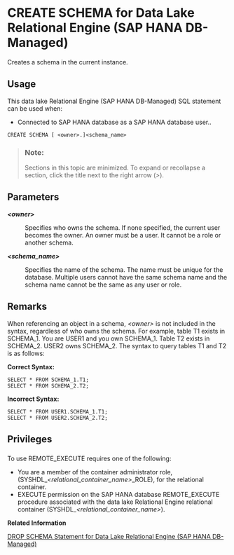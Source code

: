 <!-- loio7988025f66db454aae19ae0c7a4fe042 -->

# CREATE SCHEMA for Data Lake Relational Engine \(SAP HANA DB-Managed\)

Creates a schema in the current instance.



<a name="loio7988025f66db454aae19ae0c7a4fe042__section_gqj_hjr_btb"/>

## Usage

This data lake Relational Engine \(SAP HANA DB-Managed\) SQL statement can be used when:

-   Connected to SAP HANA database as a SAP HANA database user..



```
CREATE SCHEMA [ <owner>.]<schema_name>
```



> ### Note:  
> Sections in this topic are minimized. To expand or recollapse a section, click the title next to the right arrow \(*\>*\).



<a name="loio7988025f66db454aae19ae0c7a4fe042__section_wgv_jlr_btb"/>

## Parameters


<dl>
<dt><b>

*<owner\>*

</b></dt>
<dd>

Specifies who owns the schema. If none specified, the current user becomes the owner. An owner must be a user. It cannot be a role or another schema.



</dd><dt><b>

*<schema\_name\>*

</b></dt>
<dd>

Specifies the name of the schema. The name must be unique for the database. Multiple users cannot have the same schema name and the schema name cannot be the same as any user or role.



</dd>
</dl>



<a name="loio7988025f66db454aae19ae0c7a4fe042__section_qz3_klr_btb"/>

## Remarks

When referencing an object in a schema, *<owner\>* is not included in the syntax, regardless of who owns the schema. For example, table T1 exists in SCHEMA\_1. You are USER1 and you own SCHEMA\_1. Table T2 exists in SCHEMA\_2. USER2 owns SCHEMA\_2. The syntax to query tables T1 and T2 is as follows:

**Correct Syntax:**

```
SELECT * FROM SCHEMA_1.T1;
SELECT * FROM SCHEMA_2.T2;
```

**Incorrect Syntax:**

```
SELECT * FROM USER1.SCHEMA_1.T1;
SELECT * FROM USER2.SCHEMA_2.T2;
```



<a name="loio7988025f66db454aae19ae0c7a4fe042__section_iyk_2ds_wwb"/>

## Privileges



### 

To use REMOTE\_EXECUTE requires one of the following:

-   You are a member of the container administrator role, \(SYSHDL\_*<relational\_container\_name\>*\_ROLE\), for the relational container.
-   EXECUTE permission on the SAP HANA database REMOTE\_EXECUTE procedure associated with the data lake Relational Engine relational container \(SYSHDL\_*<relational\_container\_name\>*\).

**Related Information**  


[DROP SCHEMA Statement for Data Lake Relational Engine \(SAP HANA DB-Managed\)](drop-schema-statement-for-data-lake-relational-engine-sap-hana-db-managed-2529cf1.md "")

